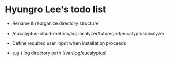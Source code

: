 
Hyungro Lee's todo list
=======================

* Rename & reorganize directory structure
 - /eucalyptus-cloud-metrics/log-analyzer/futuregrid/eucalyptus/analyzer

* Define required user input when installation proceeds
 - e.g.) log directory path (/var/log/eucalyptus)
